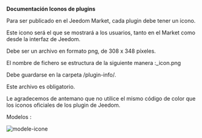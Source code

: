 **Documentación Iconos de plugins**

Para ser publicado en el Jeedom Market, cada plugin debe tener un icono.

Este icono será el que se mostrará a los usuarios, tanto en el Market como desde la interfaz de Jeedom.

Debe ser un archivo en formato png, de 308 x 348 píxeles.

El nombre de fichero se estructura de la siguiente manera :<plugin-id>_icon.png

Debe guardarse en la carpeta /plugin-info/.

Este archivo es obligatorio.

Le agradecemos de antemano que no utilice el mismo código de color que los iconos oficiales de los plugin de Jeedom.

Modelos :

![modele-icone](../images/plugin-Jeedom-px.jpg)
